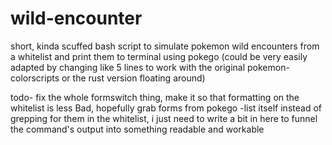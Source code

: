 # wild-encounter
short, kinda scuffed bash script to simulate pokemon wild encounters from a whitelist and print them to terminal using pokego (could be very easily adapted by changing like 5 lines to work with the original pokemon-colorscripts or the rust version floating around)


todo- fix the whole formswitch thing, make it so that formatting on the whitelist is less Bad, hopefully grab forms from pokego -list itself instead of grepping for them in the whitelist, i just need to write a bit in here to funnel the command's output into something readable and workable

